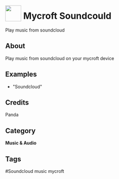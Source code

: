 # <img src="https://raw.githack.com/FortAwesome/Font-Awesome/master/svgs/solid/cloud.svg" card_color="#22A7F0" width="50" height="50" style="vertical-align:bottom"/> Mycroft Soundcould
Play music from soundcloud

## About
Play music from soundcloud on your mycroft device

## Examples
* "Soundcloud"

## Credits
Panda

## Category
**Music & Audio**

## Tags
#Soundcloud music mycroft


